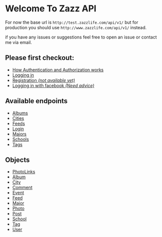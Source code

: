 Welcome To Zazz API
=====================

For now the base url is `http://test.zazzlife.com/api/v1/` but for production you should use `http://www.zazzlife.com/api/v1/` instead.

if you have any issues or suggestions feel free to open an issue or contact me via email.

Please first checkout:
-

* [How Authentication and Authorization works](https://github.com/zazzlife/api-docs/blob/master/authentication-authorization.md)
* [Logging in](https://github.com/zazzlife/api-docs/blob/master/endpoints/login.md)
* [Registration *(not available yet)*](about:blank)
* [Logging in with facebook *(Need advice)*](about:blank)


Available endpoints
-
* [Albums](https://github.com/zazzlife/api-docs/blob/master/endpoints/albums.md)
* [Cities](https://github.com/zazzlife/api-docs/blob/master/endpoints/cities.md)
* [Feeds](https://github.com/zazzlife/api-docs/blob/master/endpoints/feeds.md)
* [Login](https://github.com/zazzlife/api-docs/blob/master/endpoints/login.md)
* [Majors](https://github.com/zazzlife/api-docs/blob/master/endpoints/majors.md)
* [Schools](https://github.com/zazzlife/api-docs/blob/master/endpoints/schools.md)
* [Tags](https://github.com/zazzlife/api-docs/blob/master/endpoints/tags.md)

Objects
-
* [PhotoLinks](https://github.com/zazzlife/api-docs/blob/master/objects/PhotoLinks.md)
* [Album](https://github.com/zazzlife/api-docs/blob/master/objects/album.md)
* [City](https://github.com/zazzlife/api-docs/blob/master/objects/city.md)
* [Comment](https://github.com/zazzlife/api-docs/blob/master/objects/comment.md)
* [Event](https://github.com/zazzlife/api-docs/blob/master/objects/event.md)
* [Feed](https://github.com/zazzlife/api-docs/blob/master/objects/feed.md)
* [Major](https://github.com/zazzlife/api-docs/blob/master/objects/major.md)
* [Photo](https://github.com/zazzlife/api-docs/blob/master/objects/photo.md)
* [Post](https://github.com/zazzlife/api-docs/blob/master/objects/post.md)
* [School](https://github.com/zazzlife/api-docs/blob/master/objects/school.md)
* [Tag](https://github.com/zazzlife/api-docs/blob/master/objects/tag.md)
* [User](https://github.com/zazzlife/api-docs/blob/master/objects/user.md)


